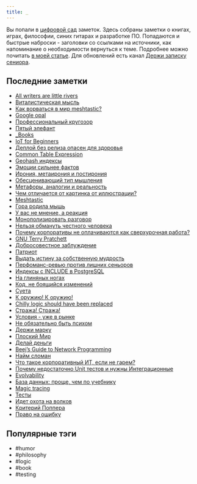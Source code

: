 ```yaml
---
title: _
---
```


Вы попали в [цифровой сад](https://maggieappleton.com/garden-history) заметок. Здесь собраны заметки о книгах, играх, философии, синих гитарах и разработке ПО. Попадаются и быстрые наброски - заголовки со ссылками на источники, как напоминание о необходимости вернуться к теме. Подробнее можно почитать [в моей статье](https://habr.com/ru/articles/839762/). Для обновлений есть канал [Держи записку сениора](https://t.me/duckumentz).

## Последние заметки
- [All writers are little rivers](2025-10/All-writers-are-little-rivers.md)
- [Виталистическая мысль](2025-10/Виталистическая-мысль.md)
- [Как ворваться в мир meshtastic?](2025-10/Как-ворваться-в-мир-meshtastic?.md)
- [Google opal](2025-10/Google-opal.md)
- [Профессиональный кругозор](2025-10/Профессиональный-кругозор.md)
- [Пятый элефант](2025-10/Пятый-элефант.md)
- [_Books](_Books.md)
- [IoT for Beginners](2025-10/IoT-for-Beginners.md)
- [Деплой без релиза опасен для здоровья](2022/2022-10/Деплой-без-релиза-опасен-для-здоровья.md)
- [Common Table Expression](2025/2025-09/Common-Table-Expression.md)
- [Geohash индексы](2025/2025-09/Geohash-индексы.md)
- [Эмоции сильнее фактов](2025/2025-09/Эмоции-сильнее-фактов.md)
- [Ирония, метаирония и постирония](2025/2025-09/Ирония,-метаирония-и-постирония.md)
- [Обесценивающий тип мышления](2025/2025-09/Обесценивающий-тип-мышления.md)
- [Метафоры, аналогии и реальность](2025/2025-09/Метафоры,-аналогии-и-реальность.md)
- [Чем отличается от картинка от иллюстрации?](2025/2025-09/Чем-отличается-от-картинка-от-иллюстрации?.md)
- [Meshtastic](2025/2025-09/Meshtastic.md)
- [Гора родила мышь](2025/2025-09/Гора-родила-мышь.md)
- [У вас не мнение, а реакция](2025/2025-09/У-вас-не-мнение,-а-реакция.md)
- [Монополизировать разговор](2025/2025-09/Монополизировать-разговор.md)
- [Нельзя обмануть честного человека](2025/2025-09/Нельзя-обмануть-честного-человека.md)
- [Почему корпоративы не оплачиваются как сверхурочная работа?](2025/2025-09/Почему-корпоративы-не-оплачиваются-как-сверхурочная-работа?.md)
- [GNU Terry Pratchett](2025/2025-09/GNU-Terry-Pratchett.md)
- [Добросовестное заблуждение](2025/2025-09/Добросовестное-заблуждение.md)
- [Патриот](2025/2025-09/Патриот.md)
- [Выдать истину за собственную мудрость](2025/2025-09/Выдать-истину-за-собственную-мудрость.md)
- [Перфоманс-ревью против лишних сеньоров](2025/2025-09/Перфоманс-ревью-против-лишних-сеньоров.md)
- [Индексы с INCLUDE в PostgreSQL](2025/2025-09/Индексы-с-INCLUDE-в-PostgreSQL.md)
- [На глиняных ногах](2025/2025-09/На-глиняных-ногах.md)
- [Код, не боящийся изменений](2025/2025-08/Код,-не-боящийся-изменений.md)
- [Суета](2023/2023-09/Суета.md)
- [К оружию! К оружию!](2025/2025-09/К-оружию!-К-оружию!.md)
- [Chilly logic should have been replaced](2025/2025-09/Chilly-logic-should-have-been-replaced.md)
- [Стража! Стража!](2025/2025-08/Стража!-Стража!.md)
- [Условия - уже в рынке](2025/2025-08/Условия---уже-в-рынке.md)
- [Не обязательно быть психом](2025/2025-08/Не-обязательно-быть-психом.md)
- [Держи марку](2025/2025-08/Держи-марку.md)
- [Плоский Мир](2025/2025-08/Плоский-Мир.md)
- [Делай деньги](2025/2025-08/Делай-деньги.md)
- [Beej’s Guide to Network Programming](2025/2025-08/Beej’s-Guide-to-Network-Programming.md)
- [Найм сломан](2025/2025-08/Найм-сломан.md)
- [Что такое корпоративный ИТ, если не гарем?](2025/2025-08/Что-такое-корпоративный-ИТ,-если-не-гарем?.md)
- [Почему недостаточно Unit тестов и нужны Интеграционные](2025/2025-08/Почему-недостаточно-Unit-тестов-и-нужны-Интеграционные.md)
- [Evolvability](2024/2024-08/Evolvability.md)
- [База данных: проще, чем по учебнику](2025/2025-08/База-данных:-проще,-чем-по-учебнику.md)
- [Magic tracing](2025/2025-08/Magic-tracing.md)
- [Тесты](2025/2025-08/Тесты.md)
- [Идет охота на волков](2025/2025-08/Идет-охота-на-волков.md)
- [Критерий Поппера](2025/2025-08/Критерий-Поппера.md)
- [Право на ошибку](2025/2025-08/Право-на-ошибку.md)


## Популярные тэги
- #humor
- #philosophy
- #logic
- #book
- #testing
